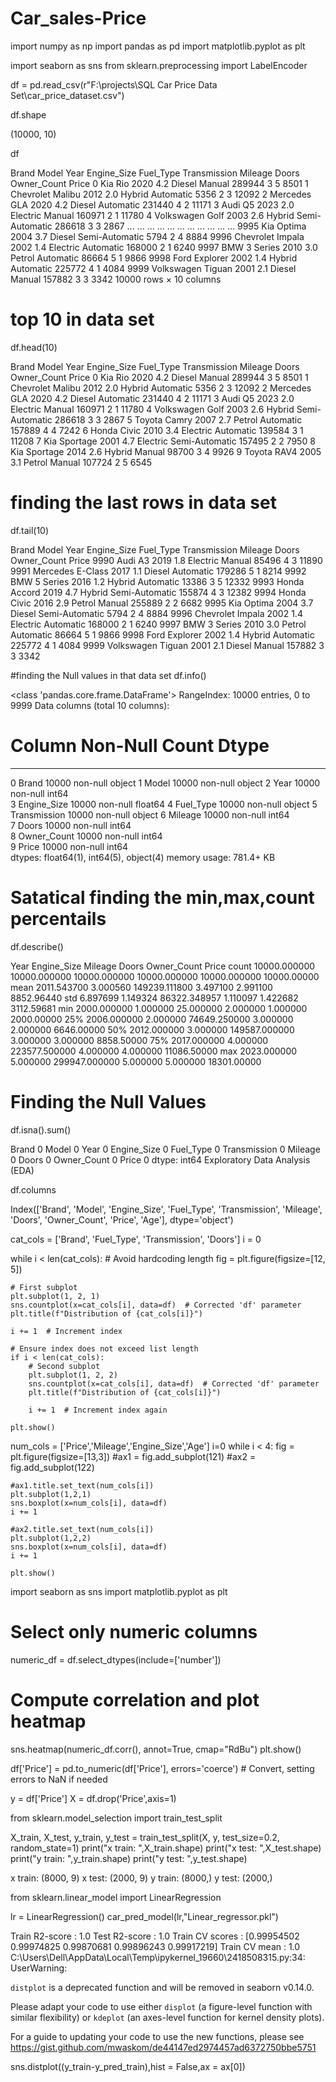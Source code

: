 # Car_sales-Price


import numpy as np 
import pandas as pd 
import matplotlib.pyplot as plt

import seaborn as sns
from sklearn.preprocessing import LabelEncoder


     

df = pd.read_csv(r"F:\projects\SQL Car Price Data Set\car_price_dataset.csv")
             


     

df.shape


     
(10000, 10)

df


     
Brand	Model	Year	Engine_Size	Fuel_Type	Transmission	Mileage	Doors	Owner_Count	Price
0	Kia	Rio	2020	4.2	Diesel	Manual	289944	3	5	8501
1	Chevrolet	Malibu	2012	2.0	Hybrid	Automatic	5356	2	3	12092
2	Mercedes	GLA	2020	4.2	Diesel	Automatic	231440	4	2	11171
3	Audi	Q5	2023	2.0	Electric	Manual	160971	2	1	11780
4	Volkswagen	Golf	2003	2.6	Hybrid	Semi-Automatic	286618	3	3	2867
...	...	...	...	...	...	...	...	...	...	...
9995	Kia	Optima	2004	3.7	Diesel	Semi-Automatic	5794	2	4	8884
9996	Chevrolet	Impala	2002	1.4	Electric	Automatic	168000	2	1	6240
9997	BMW	3 Series	2010	3.0	Petrol	Automatic	86664	5	1	9866
9998	Ford	Explorer	2002	1.4	Hybrid	Automatic	225772	4	1	4084
9999	Volkswagen	Tiguan	2001	2.1	Diesel	Manual	157882	3	3	3342
10000 rows × 10 columns


#  top 10  in data set 
df.head(10)


     
Brand	Model	Year	Engine_Size	Fuel_Type	Transmission	Mileage	Doors	Owner_Count	Price
0	Kia	Rio	2020	4.2	Diesel	Manual	289944	3	5	8501
1	Chevrolet	Malibu	2012	2.0	Hybrid	Automatic	5356	2	3	12092
2	Mercedes	GLA	2020	4.2	Diesel	Automatic	231440	4	2	11171
3	Audi	Q5	2023	2.0	Electric	Manual	160971	2	1	11780
4	Volkswagen	Golf	2003	2.6	Hybrid	Semi-Automatic	286618	3	3	2867
5	Toyota	Camry	2007	2.7	Petrol	Automatic	157889	4	4	7242
6	Honda	Civic	2010	3.4	Electric	Automatic	139584	3	1	11208
7	Kia	Sportage	2001	4.7	Electric	Semi-Automatic	157495	2	2	7950
8	Kia	Sportage	2014	2.6	Hybrid	Manual	98700	3	4	9926
9	Toyota	RAV4	2005	3.1	Petrol	Manual	107724	2	5	6545

#  finding the last rows in data set 
df.tail(10)


     
Brand	Model	Year	Engine_Size	Fuel_Type	Transmission	Mileage	Doors	Owner_Count	Price
9990	Audi	A3	2019	1.8	Electric	Manual	85496	4	3	11890
9991	Mercedes	E-Class	2017	1.1	Diesel	Automatic	179286	5	1	8214
9992	BMW	5 Series	2016	1.2	Hybrid	Automatic	13386	3	5	12332
9993	Honda	Accord	2019	4.7	Hybrid	Semi-Automatic	155874	4	3	12382
9994	Honda	Civic	2016	2.9	Petrol	Manual	255889	2	2	6682
9995	Kia	Optima	2004	3.7	Diesel	Semi-Automatic	5794	2	4	8884
9996	Chevrolet	Impala	2002	1.4	Electric	Automatic	168000	2	1	6240
9997	BMW	3 Series	2010	3.0	Petrol	Automatic	86664	5	1	9866
9998	Ford	Explorer	2002	1.4	Hybrid	Automatic	225772	4	1	4084
9999	Volkswagen	Tiguan	2001	2.1	Diesel	Manual	157882	3	3	3342

#finding the Null values in that data set
df.info()


     
<class 'pandas.core.frame.DataFrame'>
RangeIndex: 10000 entries, 0 to 9999
Data columns (total 10 columns):
 #   Column        Non-Null Count  Dtype  
---  ------        --------------  -----  
 0   Brand         10000 non-null  object 
 1   Model         10000 non-null  object 
 2   Year          10000 non-null  int64  
 3   Engine_Size   10000 non-null  float64
 4   Fuel_Type     10000 non-null  object 
 5   Transmission  10000 non-null  object 
 6   Mileage       10000 non-null  int64  
 7   Doors         10000 non-null  int64  
 8   Owner_Count   10000 non-null  int64  
 9   Price         10000 non-null  int64  
dtypes: float64(1), int64(5), object(4)
memory usage: 781.4+ KB

# Satatical finding the min,max,count percentails 
df.describe()


     
Year	Engine_Size	Mileage	Doors	Owner_Count	Price
count	10000.000000	10000.000000	10000.000000	10000.000000	10000.000000	10000.00000
mean	2011.543700	3.000560	149239.111800	3.497100	2.991100	8852.96440
std	6.897699	1.149324	86322.348957	1.110097	1.422682	3112.59681
min	2000.000000	1.000000	25.000000	2.000000	1.000000	2000.00000
25%	2006.000000	2.000000	74649.250000	3.000000	2.000000	6646.00000
50%	2012.000000	3.000000	149587.000000	3.000000	3.000000	8858.50000
75%	2017.000000	4.000000	223577.500000	4.000000	4.000000	11086.50000
max	2023.000000	5.000000	299947.000000	5.000000	5.000000	18301.00000

# Finding the Null Values
df.isna().sum()


     
Brand           0
Model           0
Year            0
Engine_Size     0
Fuel_Type       0
Transmission    0
Mileage         0
Doors           0
Owner_Count     0
Price           0
dtype: int64
Exploratory Data Analysis (EDA)

df.columns


     
Index(['Brand', 'Model', 'Engine_Size', 'Fuel_Type', 'Transmission', 'Mileage',
       'Doors', 'Owner_Count', 'Price', 'Age'],
      dtype='object')

cat_cols = ['Brand', 'Fuel_Type', 'Transmission', 'Doors']
i = 0

while i < len(cat_cols):  # Avoid hardcoding length
    fig = plt.figure(figsize=[12, 5])

    # First subplot
    plt.subplot(1, 2, 1)
    sns.countplot(x=cat_cols[i], data=df)  # Corrected 'df' parameter
    plt.title(f"Distribution of {cat_cols[i]}")

    i += 1  # Increment index

    # Ensure index does not exceed list length
    if i < len(cat_cols):
        # Second subplot
        plt.subplot(1, 2, 2)
        sns.countplot(x=cat_cols[i], data=df)  # Corrected 'df' parameter
        plt.title(f"Distribution of {cat_cols[i]}")

        i += 1  # Increment index again

    plt.show()


     



num_cols = ['Price','Mileage','Engine_Size','Age']
i=0
while i < 4:
    fig = plt.figure(figsize=[13,3])
    #ax1 = fig.add_subplot(121)
    #ax2 = fig.add_subplot(122)
    
    #ax1.title.set_text(num_cols[i])
    plt.subplot(1,2,1)
    sns.boxplot(x=num_cols[i], data=df)
    i += 1
    
    #ax2.title.set_text(num_cols[i])
    plt.subplot(1,2,2)
    sns.boxplot(x=num_cols[i], data=df)
    i += 1
    
    plt.show()


     



import seaborn as sns
import matplotlib.pyplot as plt

# Select only numeric columns
numeric_df = df.select_dtypes(include=['number'])

# Compute correlation and plot heatmap
sns.heatmap(numeric_df.corr(), annot=True, cmap="RdBu")
plt.show()


     


df['Price'] = pd.to_numeric(df['Price'], errors='coerce')  # Convert, setting errors to NaN if needed


     

y = df['Price']
X = df.drop('Price',axis=1)


     

from sklearn.model_selection import train_test_split


     

X_train, X_test, y_train, y_test = train_test_split(X, y, test_size=0.2, random_state=1)
print("x train: ",X_train.shape)
print("x test: ",X_test.shape)
print("y train: ",y_train.shape)
print("y test: ",y_test.shape)


     
x train:  (8000, 9)
x test:  (2000, 9)
y train:  (8000,)
y test:  (2000,)

from sklearn.linear_model import LinearRegression

lr = LinearRegression()
car_pred_model(lr,"Linear_regressor.pkl")


     
Train R2-score : 1.0
Test R2-score : 1.0
Train CV scores : [0.99954502 0.99974825 0.99870681 0.99896243 0.99917219]
Train CV mean : 1.0
C:\Users\Dell\AppData\Local\Temp\ipykernel_19660\2418508315.py:34: UserWarning: 

`distplot` is a deprecated function and will be removed in seaborn v0.14.0.

Please adapt your code to use either `displot` (a figure-level function with
similar flexibility) or `kdeplot` (an axes-level function for kernel density plots).

For a guide to updating your code to use the new functions, please see
https://gist.github.com/mwaskom/de44147ed2974457ad6372750bbe5751

  sns.distplot((y_train-y_pred_train),hist = False,ax = ax[0])


 


     
